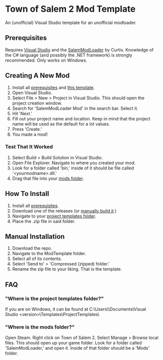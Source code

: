 # Town of Salem 2 Mod Template

An (unofficial) Visual Studio template for an unofficial modloader.

## Prerequisites

Requires [Visual Studio](https://visualstudio.microsoft.com/) and the [SalemModLoader](https://discord.gg/AdpRqzstfj) by Curtis. Knowledge of the C# language (and possibly the .NET framework) is strongly recommended. Only works on Windows.


## Creating A New Mod

1. Install all [prerequisites](#prerequisites) and [this template](#how-to-install).
2. Open Visual Studio.
3. Select File > New > Project in Visual Studio. This should open the project creation window.
4. Search for 'SalemModLoader Mod' in the search bar. Select it.
5. Hit 'Next.'
6. Fill out your project name and location. Keep in mind that the project name will be used as the default for a lot values.
7. Press 'Create.'
8. You made a mod! 

### Test That It Worked

1. Select Build > Build Solution in Visual Studio.
2. Open File Explorer. Navigate to where you created your mod.
3. Look for a folder called 'bin,' inside of it should be file called '\<yourmodname>.dll.'
4. Drag that file into your [mods folder](#where-is-the-mods-folder).

## How To Install

1. Install all [prerequisites](#prerequisites).
2. Download one of the releases (or [manually build it](#manual-installation).)
3. Navigate to your [project templates folder](#where-is-the-project-templates-folder).
4. Place the .zip file in said folder.

## Manual Installation

1. Download the repo.
2. Navigate to the ModTemplate folder.
3. Select all of its contents.
4. Select 'Send to' > 'Compressed (zipped) folder.'
5. Rename the zip file to your liking. That is the template.


## FAQ

### "Where is the project templates folder?"
If you are on Windows, it can be found at C:\Users\\<username>\Documents\Visual Studio \<version>\Templates\ProjectTemplates\

### "Where is the mods folder?"
Open Steam. Right click on Town of Salem 2. Select Manage > Browse local files. This should open up your game folder. Look for a folder called 'SalemModLoader,' and open it. Inside of that folder should be a 'Mods' folder.